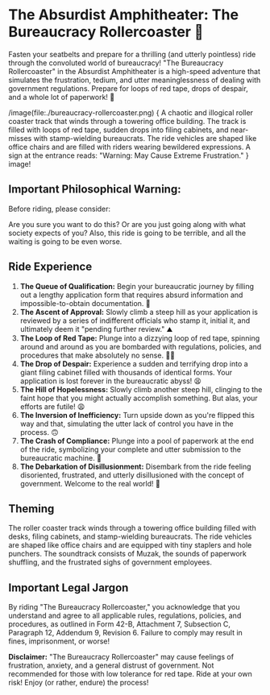 # The Absurdist Amphitheater: The Bureaucracy Rollercoaster 🎢

Fasten your seatbelts and prepare for a thrilling (and utterly pointless) ride through the convoluted world of bureaucracy! "The Bureaucracy Rollercoaster" in the Absurdist Amphitheater is a high-speed adventure that simulates the frustration, tedium, and utter meaninglessness of dealing with government regulations. Prepare for loops of red tape, drops of despair, and a whole lot of paperwork! 🤪

/image(file:./bureaucracy-rollercoaster.png) {
A chaotic and illogical roller coaster track that winds through a towering office building. The track is filled with loops of red tape, sudden drops into filing cabinets, and near-misses with stamp-wielding bureaucrats. The ride vehicles are shaped like office chairs and are filled with riders wearing bewildered expressions. A sign at the entrance reads: "Warning: May Cause Extreme Frustration."
} image!

## Important Philosophical Warning:

Before riding, please consider:

Are you sure you want to do this? Or are you just going along with what society expects of you? Also, this ride is going to be terrible, and all the waiting is going to be even worse.

## Ride Experience

1.  **The Queue of Qualification:** Begin your bureaucratic journey by filling out a lengthy application form that requires absurd information and impossible-to-obtain documentation. 📝
2.  **The Ascent of Approval:** Slowly climb a steep hill as your application is reviewed by a series of indifferent officials who stamp it, initial it, and ultimately deem it "pending further review." ⛰️
3.  **The Loop of Red Tape:** Plunge into a dizzying loop of red tape, spinning around and around as you are bombarded with regulations, policies, and procedures that make absolutely no sense. 😵‍💫
4.  **The Drop of Despair:** Experience a sudden and terrifying drop into a giant filing cabinet filled with thousands of identical forms. Your application is lost forever in the bureaucratic abyss! 😫
5.  **The Hill of Hopelessness:** Slowly climb another steep hill, clinging to the faint hope that you might actually accomplish something. But alas, your efforts are futile! 😩
6.  **The Inversion of Inefficiency:** Turn upside down as you're flipped this way and that, simulating the utter lack of control you have in the process. 🙃
7.  **The Crash of Compliance:** Plunge into a pool of paperwork at the end of the ride, symbolizing your complete and utter submission to the bureaucratic machine. 🎉
8.  **The Debarkation of Disillusionment:** Disembark from the ride feeling disoriented, frustrated, and utterly disillusioned with the concept of government. Welcome to the real world! 👋

## Theming

The roller coaster track winds through a towering office building filled with desks, filing cabinets, and stamp-wielding bureaucrats.
The ride vehicles are shaped like office chairs and are equipped with tiny staplers and hole punchers.
The soundtrack consists of Muzak, the sounds of paperwork shuffling, and the frustrated sighs of government employees.

## Important Legal Jargon

By riding "The Bureaucracy Rollercoaster," you acknowledge that you understand and agree to all applicable rules, regulations, policies, and procedures, as outlined in Form 42-B, Attachment 7, Subsection C, Paragraph 12, Addendum 9, Revision 6. Failure to comply may result in fines, imprisonment, or worse!

**Disclaimer:** "The Bureaucracy Rollercoaster" may cause feelings of frustration, anxiety, and a general distrust of government. Not recommended for those with low tolerance for red tape. Ride at your own risk! Enjoy (or rather, endure) the process!